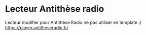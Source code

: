 # Lecteur Antithèse radio
Lecteur modifier pour Antithèse Radio ne pas utiliser en template :)
https://player.antitheseradio.fr/
